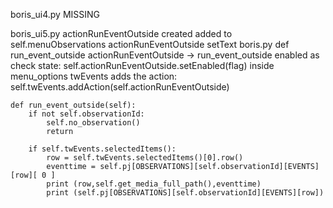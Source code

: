 
boris_ui4.py MISSING

boris_ui5.py
	actionRunEventOutside created
	added to self.menuObservations
	actionRunEventOutside setText 
boris.py
	def run_event_outside
 	actionRunEventOutside -> run_event_outside
 		enabled as check state: self.actionRunEventOutside.setEnabled(flag) inside menu_options
 	twEvents adds the action: self.twEvents.addAction(self.actionRunEventOutside) 


    def run_event_outside(self):
        if not self.observationId:
            self.no_observation()
            return

        if self.twEvents.selectedItems():        
            row = self.twEvents.selectedItems()[0].row()
            eventtime = self.pj[OBSERVATIONS][self.observationId][EVENTS][row][ 0 ]
            print (row,self.get_media_full_path(),eventtime)
            print (self.pj[OBSERVATIONS][self.observationId][EVENTS][row])

